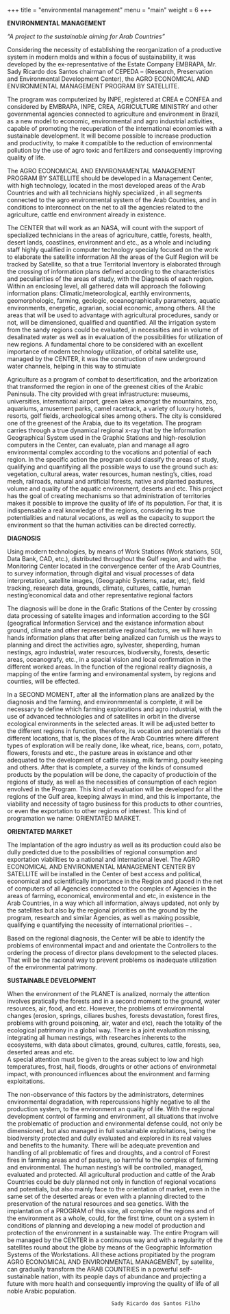 +++
title = "environmental management"
menu = "main"
weight = 6
+++


**ENVIRONMENTAL MANAGEMENT**


*“A project to the sustainable aiming for Arab Countries”*


 Considering the necessity of establishing the reorganization of a productive system in modern molds and within a focus of sustainability, it was developed by the ex-representative of the Estate Company EMBRAPA, Mr. Sady Ricardo dos Santos chairman of CEPEDA – (Research, Preservation and Environmental Development Center), the AGRO ECONOMICAL AND ENVIRONMENTAL MANAGEMENT PROGRAM BY SATELLITE.

The program was computerized by  INPE, registered at CREA e CONFEA and considered by EMBRAPA, INPE, CREA, AGRICULTURE MINISTRY and other governmental agencies connected to agriculture and environment in Brazil, as a new model to economic, environmental and agro industrial activities, capable of promoting the recuperation of the international economies with a sustainable development. It will become possible to increase production and productivity, to make it compatible to the reduction of environmental pollution by the use of agro toxic and fertilizers and consequently improving quality of life.

 The AGRO ECONOMICAL AND ENVIRONAMENTAL MANAGEMENT PROGRAM BY SATELLITE should be developed in a Management Center, with high technology, located in the most developed areas of the Arab Countries and with all technicians highly specialized , in all segments connected to the agro environmental system of the Arab Countries, and in conditions to interconnect on the net to all the agencies related to the agriculture, cattle end environment already in existence.


The CENTER that will work as an NASA, will count with the support of specialized technicians in the areas of agriculture, cattle,  forests, health, desert lands, coastlines, environment and etc., as a whole and including staff highly qualified in computer technology specialy focused on the work to elaborate the satellite information
               All the areas of the Gulf Region will be tracked by Satellite, so that a true Territorial Inventory is elaborated through the crossing of information plans defined according to the characteristics and peculiarities of the areas of study, with the  Diagnosis of each region. Within an enclosing level, all gathered data will approach the following information plans: Climatic/meteorological, earthly environments, geomorphologic, farming, geologic, oceanographically parameters, aquatic environments, energetic, agrarian, social economic, among others.
 All the areas that will be used to advantage with agricultural procedures, sandy or not, will be dimensioned, qualified and quantified. All the irrigation system from the sandy regions could be evaluated, in necessities and in volume of desalinated water as well as in evaluation of the possibilities for utilization of new regions.
A fundamental chore to be considered with an excellent importance of modern technology utilization, of orbital satellite use, managed by the CENTER, it was the construction of new underground water channels, helping in this way to stimulate


Agriculture as a program of combat to desertification, and the arborization that transformed the region in one of the greenest cities of the Arabic Peninsula.
  The city provided with great infrastructure: museums, universities, international airport, green lakes amongst the mountains, zoo, aquariums, amusement parks, camel racetrack, a variety of luxury hotels, resorts, golf fields, archeological sites among others. The city is considered one of the greenest of the Arabia, due to its vegetation.
The program carries through a true dynamical regional x-ray that by the Information Geographical System used in the Graphic Stations and high-resolution computers in the Center, can evaluate, plan and manage all agro environmental complex according to the vocations and potential of each region.
 In the specific action the program could classify the areas of study,  qualifying and quantifying all the possible ways to use the ground such as: vegetation, cultural areas, water resources, human nesting’s, cities, road mesh, railroads, natural and artificial forests, native and planted pastures, volume and quality of the aquatic environment, deserts and  etc.
 This project has the goal of creating mechanisms so that administration of territories makes it possible to improve the quality of life of its population. For that, it is indispensable a real knowledge of the regions, considering its true potentialities and natural vocations, as well as the capacity to support the environment so that the human activities can be directed correctly.


**DIAGNOSIS**    

Using modern technologies, by means of Work Stations (Work stations, SGI, Data Bank, CAD, etc.), distributed throughout the Gulf region, and with
the Monitoring Center located in the convergence center of the Arab Countries,  to survey information, through digital and visual processes of data interpretation, satellite images, (Geographic Systems, radar, etc), field tracking, research data, grounds, climate, cultures, cattle, human nesting’economical
data and other representative regional factors

  The diagnosis will be done  in the  Grafic Stations of  the Center by crossing data  processing of satelite  images and information  according to the SGI (geografical Information Service) and the existance information about ground, climate and other representative regional factors, we will have in hands information plans that after being analized can furnish us the ways to planning and direct the activities agro, sylvester, sheperding, human nestings, agro  industrial, water resources, biodiversity, forests, desertic areas, oceanografy, etc., in a spacial vision and local confirmation in the different worked areas.  In the function of the regional reality diagnosis, a mapping of the entire farming and environamental system, by regions and counties, will be effected.


  In a SECOND MOMENT, after all the information plans are analized by the  diagnosis and the farming, and environmmental is complete, it will be necessary to define which farming explorations and agro industrial, with the use of advanced technologies and of satellites in orbit in the diverse ecological environments in the selected areas. It will be  adjusted better to the different regions in function, therefore, its vocation and potentials of the different locations, that is, the places of the Arab Countries where different types of exploration will be really done, like wheat, rice, beans, corn, potato, flowers, forests and etc., the pasture areas in existance and other adequated to the development of cattle raising, milk farming, poulty keeping and others.
  After that is complete, a survey of the kinds of consumed products by the population will be done, the capacity of productioin of the regions of study, as well as the necessities of consumption of each region envolved in the Program. This kind of evaluation will be developed for all the regions of the Gulf area, keeping always in mind, and this is importante, the viability and necessity of tagro business for this products to other countries, or even the exportation to other regions of interest. This kind of programation we name: ORIENTATED  MARKET.


**ORIENTATED  MARKET**

The Implantation of the agro industry as well as its production could also be dully predicted due to the possibilities of regional consumption and exportation viabilities to a national and international level.
The AGRO ECONOMICAL AND ENVIRONMENTAL MANAGEMENT CENTER BY SATELLITE will be installed in the Center of best access and political, economical and scientifically importance in the Region and placed in the net of computers of all Agencies connected  to the complex of Agencies in the areas of farming, economical, environmental and etc, in existence in the Arab Countries, in a way which all information, always updated, not only by the satellites but also by the regional priorities on the ground by the program, research and similar Agencies, as well as making possible, qualifying e quantifying the necessity of international priorities – .

Based on the regional diagnosis, the  Center will be able to identify the problems of environmental impact and and orientate the Controllers to the ordering the process of director plans development to the selected places. That will be the racional way to prevent problems os inadequate utilization of the environmental patrimony.


**SUSTAINABLE DEVELOPMENT**

When the environment of the PLANET is analized, normaly the attention involves pratically the forests and in a second moment to the ground, water resources, air, food, and etc. However, the problems of environmental changes (erosion, springs, ciliares bushes, forests devastation, forest fires, problems with ground poisoning, air, water and etc), reach the totality of the ecological patrimony in a global way. There is a joint evaluation missing, integrating all human nestings, with researches inherents to the ecosystems, with data about climates, ground, cultures, cattle, forests, sea, deserted areas and etc.    
A special attention must be given to the areas  subject to low and high temperatures, frost, hail, floods, droughts or other actions of environmetal impact, with pronounced influences about the environment and farming exploitations.


The non-observance of this factors by the administrators,  determines environmental degradation, with repercussions highly negative to all the production system, to the environment an quality of life.
 With the regional development control of farming and environment, all situations that involve the problematic of production and environmental defense could, not only be dimensioned, but also managed in full sustainable exploitations, being the biodiversity protected and dully evaluated and explored in its real values and benefits to the humanity.
         There will be adequate prevention and handling of all problematic of fires and droughts, and a control of Forest fires in farming areas and of pasture, so harmful to the complex of farming and environmental.
         The human nesting’s will be controlled, managed, evaluated and protected.
All agricultural production and cattle of the Arab Countries could be duly planned not only in function of regional vocations and potentials, but also mainly face to the orientation of market, even in the same set of the deserted areas or even with a planning directed to the preservation of the natural resources and sea genetics.
         With the implantation of a PROGRAM of this size, all complex of the regions and of the environment as a whole, could, for the first time, count on a system in conditions of planning and developing a new model of production and protection of the environment in a sustainable way. The entire Program will be managed by the CENTER in a continuous way and with a regularity of the satellites
round about the globe by means of the Geographic Information Systems of the Workstations.
        All these actions propitiated by the program AGRO ECONOMICAL AND ENVIRONMENTAL MANAGEMENT, by satellite, can gradually transform the ARAB COUNTRIES in a powerful self-sustainable nation, with its people days of abundance and projecting a future with more health and consequently improving the quality of life of all noble Arabic population.



                                      Sady Ricardo dos Santos Filho
